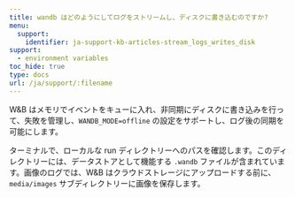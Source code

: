 ```yaml
---
title: wandb はどのようにしてログをストリームし、ディスクに書き込むのですか?
menu:
  support:
    identifier: ja-support-kb-articles-stream_logs_writes_disk
support:
  - environment variables
toc_hide: true
type: docs
url: /ja/support/:filename
---
```

W&B はメモリでイベントをキューに入れ、非同期にディスクに書き込みを行って、失敗を管理し、`WANDB_MODE=offline` の設定をサポートし、ログ後の同期を可能にします。

ターミナルで、ローカルな run ディレクトリーへのパスを確認します。このディレクトリーには、データストアとして機能する `.wandb` ファイルが含まれています。画像のログでは、W&B はクラウドストレージにアップロードする前に、`media/images` サブディレクトリーに画像を保存します。